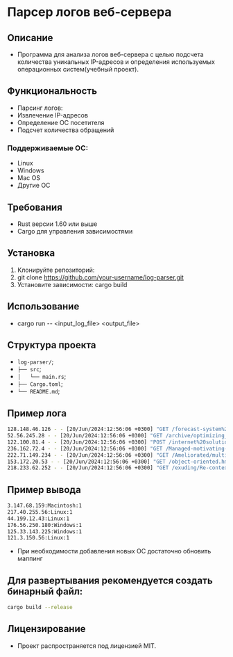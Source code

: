 # Парсер логов веб-сервера
## Описание
- Программа для анализа логов веб-сервера с целью подсчета количества уникальных IP-адресов и определения используемых операционных систем(учебный проект).

## Функциональность
- Парсинг логов:
- Извлечение IP-адресов
- Определение ОС посетителя
- Подсчет количества обращений
### Поддерживаемые ОС:
- Linux
- Windows
- Mac OS
- Другие ОС

## Требования
- Rust версии 1.60 или выше
- Cargo для управления зависимостями
## Установка
1. Клонируйте репозиторий:
2. git clone https://github.com/your-username/log-parser.git
3. Установите зависимости: cargo build

## Использование
- cargo run -- <input_log_file> <output_file>
## Структура проекта

* `log-parser/`;
* `├── src`;
* `│   └── main.rs`;
* `├── Cargo.toml`;
* `└── README.md`;


## Пример лога
```sh
128.148.46.126 - - [20/Jun/2024:12:56:06 +0300] "GET /forecast-system%20engine_high-level.css HTTP/1.1" 200 1359 "-" "Mozilla/5.0 (Windows NT 5.0; en-US; rv:1.9.2.20) Gecko/1990-13-08 Firefox/37.0"
52.56.245.28 - - [20/Jun/2024:12:56:06 +0300] "GET /archive/optimizing_zero%20defect.jpg HTTP/1.1" 200 2551 "-" "Mozilla/5.0 (X11; Linux x86_64) AppleWebKit/5321 (KHTML, like Gecko) Chrome/40.0.848.0 Mobile Safari/5321"
122.100.81.4 - - [20/Jun/2024:12:56:06 +0300] "POST /internet%20solution-Monitored%20Graphical%20User%20Interface/client-driven.png HTTP/1.1" 400 88 "-" "Mozilla/5.0 (Macintosh; PPC Mac OS X 10_9_10 rv:6.0) Gecko/1957-01-07 Firefox/37.0"
236.162.72.4 - - [20/Jun/2024:12:56:06 +0300] "GET /Managed-motivating-migration.js HTTP/1.1" 200 1253 "-" "Mozilla/5.0 (Windows NT 6.2) AppleWebKit/5361 (KHTML, like Gecko) Chrome/39.0.874.0 Mobile Safari/5361"
222.71.149.234 - - [20/Jun/2024:12:56:06 +0300] "GET /Ameliorated/multi-state-Fully-configurable.svg HTTP/1.1" 200 1848 "-" "Mozilla/5.0 (Windows CE) AppleWebKit/5362 (KHTML, like Gecko) Chrome/39.0.860.0 Mobile Safari/5362"
153.172.20.53 - - [20/Jun/2024:12:56:06 +0300] "GET /object-oriented.hmtl HTTP/1.1" 200 2511 "-" "Mozilla/5.0 (X11; Linux i686; rv:6.0) Gecko/1902-21-08 Firefox/36.0"
218.233.62.252 - - [20/Jun/2024:12:56:06 +0300] "GET /exuding/Re-contextualized.gif HTTP/1.1" 200 1399 "-" "Mozilla/5.0 (Macintosh; U; PPC Mac OS X 10_9_4 rv:5.0) Gecko/1983-23-03 Firefox/36.0"
```
## Пример вывода
```sh
3.147.68.159:Macintosh:1
217.40.255.56:Linux:1
44.199.12.43:Linux:1
176.56.250.180:Windows:1
125.33.143.225:Windows:1
121.3.150.56:Linux:1
```

- При необходимости добавления новых ОС достаточно обновить маппинг
## Для развертывания рекомендуется создать бинарный файл:
```sh
cargo build --release
```
## Лицензирование
- Проект распространяется под лицензией MIT.
